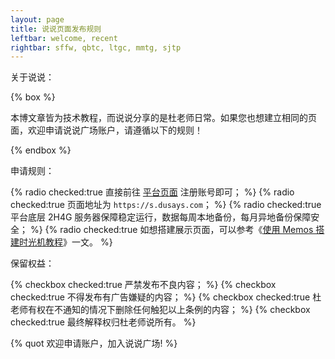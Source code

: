 ```yaml
---
layout: page
title: 说说页面发布规则
leftbar: welcome, recent
rightbar: sffw, qbtc, ltgc, mmtg, sjtp
---
```


关于说说：

{% box %}

本博文章皆为技术教程，而说说分享的是杜老师日常。如果您也想建立相同的页面，欢迎申请说说广场账户，请遵循以下的规则！

{% endbox %}

申请规则：

{% radio checked:true 直接前往 [平台页面](https://s.dusays.com/auth) 注册账号即可； %}
{% radio checked:true 页面地址为 `https://s.dusays.com`； %}
{% radio checked:true 平台底层 2H4G 服务器保障稳定运行，数据每周本地备份，每月异地备份保障安全； %}
{% radio checked:true 如想搭建展示页面，可以参考《[使用 Memos 搭建时光机教程](https://dusays.com/561/)》一文。 %}

保留权益：

{% checkbox checked:true 严禁发布不良内容； %}
{% checkbox checked:true 不得发布有广告嫌疑的内容； %}
{% checkbox checked:true 杜老师有权在不通知的情况下删除任何触犯以上条例的内容； %}
{% checkbox checked:true 最终解释权归杜老师说所有。 %}

{% quot 欢迎申请账户，加入说说广场! %}